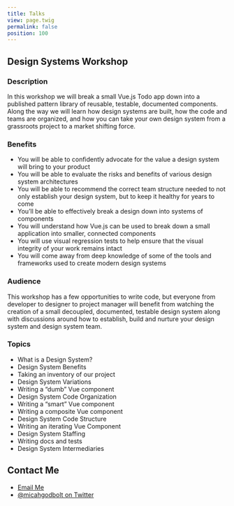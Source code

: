 ```yaml
---
title: Talks
view: page.twig
permalink: false
position: 100
---
```


## Design Systems Workshop

### Description 

In this workshop we will break a small Vue.js Todo app down into a published pattern library of reusable, testable, documented components. Along the way we will learn how design systems are built, how the code and teams are organized, and how you can take your own design system from a grassroots project to a market shifting force.


### Benefits

- You will be able to confidently advocate for the value a design system will bring to your product
- You will be able to evaluate the risks and benefits of various design system architectures
- You will be able to recommend the correct team structure needed to not only establish your design system, but to keep it healthy for years to come
- You’ll be able to effectively break a design down into systems of components
- You will understand how Vue.js can be used to break down a small application into smaller, connected components
- You will use visual regression tests to help ensure that the visual integrity of your work remains intact
- You will come away from deep knowledge of some of the tools and frameworks used to create modern design systems

### Audience

This workshop has a few opportunities to write code, but everyone from developer to designer to project manager will benefit from watching the creation of a small decoupled, documented, testable design system along with discussions around how to establish, build and nurture your design system and design system team.


### Topics

- What is a Design System?
- Design System Benefits
- Taking an inventory of our project
- Design System Variations
- Writing a “dumb” Vue component
- Design System Code Organization
- Writing a “smart” Vue component
- Writing a composite Vue component
- Design System Code Structure
- Writing an iterating Vue Component
- Design System Staffing
- Writing docs and tests
- Design System Intermediaries


## Contact Me

- [Email Me](mailto:micahgodbolt@gmail.com)
- [@micahgodbolt on Twitter](http://www.twitter.com/micahgodbolt)
